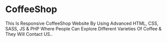 # CoffeeShop
This Is Responsive CoffeeShop Website By Using Advanced HTML, CSS, SASS, JS & PHP Where People Can Explore Different Varieties Of Coffee & They Will Contact US..

